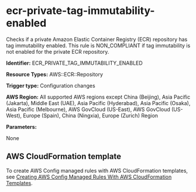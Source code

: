 # ecr\-private\-tag\-immutability\-enabled<a name="ecr-private-tag-immutability-enabled"></a>

Checks if a private Amazon Elastic Container Registry \(ECR\) repository has tag immutability enabled\. This rule is NON\_COMPLIANT if tag immutability is not enabled for the private ECR repository\. 

**Identifier:** ECR\_PRIVATE\_TAG\_IMMUTABILITY\_ENABLED

**Resource Types:** AWS::ECR::Repository

**Trigger type:** Configuration changes

**AWS Region:** All supported AWS regions except China \(Beijing\), Asia Pacific \(Jakarta\), Middle East \(UAE\), Asia Pacific \(Hyderabad\), Asia Pacific \(Osaka\), Asia Pacific \(Melbourne\), AWS GovCloud \(US\-East\), AWS GovCloud \(US\-West\), Europe \(Spain\), China \(Ningxia\), Europe \(Zurich\) Region

**Parameters:**

None  

## AWS CloudFormation template<a name="w2aac12c33c15b9d243c17"></a>

To create AWS Config managed rules with AWS CloudFormation templates, see [Creating AWS Config Managed Rules With AWS CloudFormation Templates](aws-config-managed-rules-cloudformation-templates.md)\.